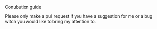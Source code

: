Conubution guide

Please only make a pull request if you have a suggestion for me or a bug witch you would like to bring my attention to.

